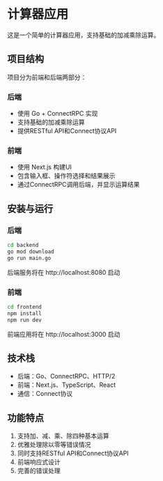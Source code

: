 # 计算器应用

这是一个简单的计算器应用，支持基础的加减乘除运算。

## 项目结构

项目分为前端和后端两部分：

### 后端

- 使用 Go + ConnectRPC 实现
- 支持基础的加减乘除运算
- 提供RESTful API和Connect协议API

### 前端

- 使用 Next.js 构建UI
- 包含输入框、操作符选择和结果展示
- 通过ConnectRPC调用后端，并显示运算结果

## 安装与运行

### 后端

```bash
cd backend
go mod download
go run main.go
```

后端服务将在 http://localhost:8080 启动

### 前端

```bash
cd frontend
npm install
npm run dev
```

前端应用将在 http://localhost:3000 启动

## 技术栈

- 后端：Go、ConnectRPC、HTTP/2
- 前端：Next.js、TypeScript、React
- 通信：Connect协议

## 功能特点

1. 支持加、减、乘、除四种基本运算
2. 优雅处理除以零等错误情况
3. 同时支持RESTful API和Connect协议API
4. 前端响应式设计
5. 完善的错误处理 